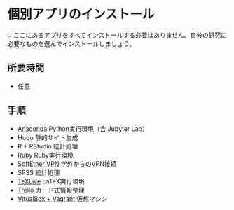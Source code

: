 # 個別アプリのインストール

:bulb: ここにあるアプリをすべてインストールする必要はありません。自分の研究に必要なものを選んでインストールしましょう。

## 所要時間

- 任意

## 手順


- [Anaconda](pc-anaconda.md) Python実行環境（含 Jupyter Lab）
- Hugo 静的サイト生成
- R + RStudio 統計処理
- [Ruby](pc-ruby.md) Ruby実行環境
- [SoftEther VPN](http://campus-vpn.cc.tsukuba.ac.jp/ja/howto_softether.aspx#windows) 学外からのVPN接続
- SPSS 統計処理
- [TeXLive](pc-texlive.md) LaTeX実行環境
- [Trello](https://trello.com/platforms) カード式情報整理
- [VitualBox + Vagrant](pc-virtualbox-vagrant.md) 仮想マシン
